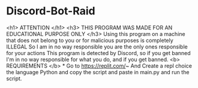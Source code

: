# Discord-Bot-Raid
&lt;h1> ATTENTION &lt;/h1>  &lt;h3> THIS PROGRAM WAS MADE FOR AN EDUCATIONAL PURPOSE ONLY &lt;/h3>  Using this program on a machine that does not belong to you or for malicious purposes is completely ILLEGAL So I am in no way responsible you are the only ones responsible for your actions  This program is detected by Discord, so if you get banned I'm in no way responsible for what you do, and if you get banned.  &lt;b> REQUIREMENTS &lt;/b>  * Go to https://replit.com/~ And Create a repl choice the language Python and copy the script and paste in main.py and run the script.
